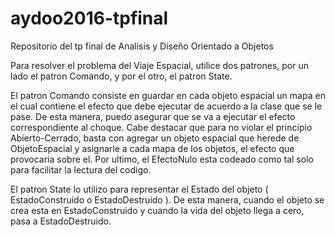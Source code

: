 # aydoo2016-tpfinal
Repositorio del tp final de Analisis y Diseño Orientado a Objetos

Para resolver el problema del Viaje Espacial, utilice dos patrones, por un lado el patron Comando, y por el otro, el patron State.

El patron Comando consiste en guardar en cada objeto espacial un mapa en el cual contiene el efecto que debe ejecutar de acuerdo a la clase que se le pase.
De esta manera, puedo asegurar que se va a ejecutar el efecto correspondiente al choque.
Cabe destacar que para no violar el principio Abierto-Cerrado, basta con agregar un objeto espacial que herede de ObjetoEspacial 
y asignarle a cada mapa de los objetos, el efecto que provocaria sobre el. 
Por ultimo, el EfectoNulo esta codeado como tal solo para facilitar la lectura del codigo.

El patron State lo utilizo para representar el Estado del objeto ( EstadoConstruido o EstadoDestruido ). 
De esta manera, cuando el objeto se crea esta en EstadoConstruido y cuando la vida del objeto llega a cero, pasa a EstadoDestruido.